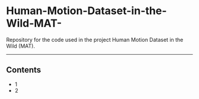 # Human-Motion-Dataset-in-the-Wild-MAT-
Repository for the code used in the project Human Motion Dataset in the Wild (MAT). 

---
## Contents
* 1
* 2
